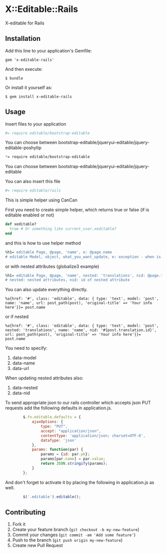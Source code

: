 # X::Editable::Rails

X-editable for Rails

## Installation

Add this line to your application's Gemfile:

    gem 'x-editable-rails'

And then execute:

    $ bundle

Or install it yourself as:

    $ gem install x-editable-rails

## Usage

Insert files to your application

```coffee
#= require editable/bootstrap-editable
```
You can choose between bootstrap-editable/jqueryui-editable/jquery-editable-poshytip

```scss
*= require editable/bootstrap-editable
```
You can choose between bootstrap-editable/jqueryui-editable/jquery-editable


You can also insert this file
```coffee
#= require editable/rails
```

This is simple helper using CanCan

First you need to create simple helper, which returns true or false (if is editable enabled or not)

```ruby
def xeditable?
  true # Or something like current_user.xeditable?
end
```

and this is how to use helper method

```ruby
%h1= editable Page, @page, 'name', e: @page.name
# editable Model, object, what_you_want_update, e: exception - when is xeditable? false or can? :edit, Model is false
```

or with nested attributes (globalize3 example) 
```ruby
%h1= editable Page, @page, 'name', nested: 'translations', nid: @page.translation.id, e: @page.name
# nested: nested attributes, nid: id of nested attribute
```

You can also update everything directly.
```haml
%a{href: '#', class: 'editable', data: { type: 'text', model: 'post', name: 'name', url: post_path(post), 'original-title' => 'Your info here'}}= post.name
```
or if nested
```haml
%a{href: '#', class: 'editable', data: { type: 'text', model: 'post', nested: 'translations', name: 'name', nid: '#{post.translation.id}', url: post_path(post), 'original-title' => 'Your info here'}}= post.name
```

You need to specify:
1. data-model
2. data-name
3. data-url

When updating nested attributes also:
1. data-nested
2. data-nid

To send appropriate json to our rails controller which accepts json PUT requests add the following defaults in application.js.
```javascript
        $.fn.editable.defaults = {
            ajaxOptions: {
                type: "PUT",
                accept: "application/json",
                contentType: 'application/json; charset=UTF-8',
                dataType: 'json'
            },
            params: function(par) {
                params = {id: par.pk};
                params[par.name] = par.value;
                return JSON.stringify(params);
            }
        };
```


And don't forget to activate it by placing the following in application.js as well.
```javascript
        $('.editable').editable();
```

## Contributing

1. Fork it
2. Create your feature branch (`git checkout -b my-new-feature`)
3. Commit your changes (`git commit -am 'Add some feature'`)
4. Push to the branch (`git push origin my-new-feature`)
5. Create new Pull Request
